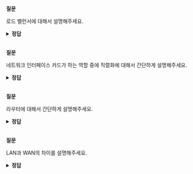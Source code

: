 **질문** 
<!-- 무조건 공백 -->
로드 밸런서에 대해서 설명해주세요.
<!-- 무조건 공백 -->
<details>
<summary><b>정답</b></summary>
<!-- summary 아래 한칸 공백 두어야함 -->
<!-- 무조건 한칸 공백 아래에 두고 정답 입력 -->

로드 밸런서는 4계층 포트 주소를 확인하는 동시에 IP주소를 변경할 수 있습니다. 로드 밸런서가 가장 많이 사용되는 서비스는 웹입니다.
웹 서버를 증설하고 싶을 때 로드 밸런서를 웹 서버 앞에 두고 웹 서버를 여러 대로 늘려줍니다.
대표 IP는 로드 밸런서가 갖고 로드 밸런서가 각 웹 서버로 패킷의 목적지 IP 주소를 변경해 보내줍니다.
이런 원리를 이용해 여러 대의 웹 서버가 동시에 동작해 서비스 성능을 높여주는 동시에 일부 웹서버에 문제가 발생하더라도 빠른 시간안에 서비스가 복구되도록 도와줍니다.

</details>

<br>

**질문** 
<!-- 무조건 공백 -->
네트워크 인터페이스 카드가 하는 역할 중에 직렬화에 대해서 간단하게 설명해주세요.
<!-- 무조건 공백 -->
<details>
<summary><b>정답</b></summary>
<!-- summary 아래 한칸 공백 두어야함 -->
<!-- 무조건 한칸 공백 아래에 두고 정답 입력 -->

네트워크 인터페이스 카드는 전기적 신호를 데이터 신호 형태로 또는 데이터 신호 형태를 전기적 신호 형태로 변환해 주는데,
이런 상호 변환작업을 직렬화라고 합니다.

</details>

<br>

**질문** 
<!-- 무조건 공백 -->
라우터에 대해서 간단하게 설명해주세요.
<!-- 무조건 공백 -->
<details>
<summary><b>정답</b></summary>
<!-- summary 아래 한칸 공백 두어야함 -->
<!-- 무조건 한칸 공백 아래에 두고 정답 입력 -->

라우터는 OSI 7 계층 중에서 3 계층에서 동작하면서 먼 거리로 통신할 수 있는 프로토콜로 변환합니다.  
원격지로 불필요한 패킷이 전송되지 않도록 브로트캐스트와 멀티캐스트를 컨트롤하며, 불분명한 주소로 통신 시도 시, 해당 패킷을 버립니다.  
또한, 정확한 방향으로 패킷이 전송되도록 최적의 경로를 지정하여 패킷을 포워딩합니다.

</details>

<br>

**질문** 
<!-- 무조건 공백 -->
LAN과 WAN의 차이를 설명해주세요.
<!-- 무조건 공백 -->
<details>
<summary><b>정답</b></summary>
<!-- summary 아래 한칸 공백 두어야함 -->
<!-- 무조건 한칸 공백 아래에 두고 정답 입력 -->

LAN(Local Area Netowork) : 홈 네트워크나, 사무실 네트워크처럼 비교적 소규모의 네트워크를 통칭하며, 먼 거리를 통신할 필요 없어 스위치와 같이 비교적 간단한 장비로 연결된 네트워크<br>
WAN(Wide Area Network) : 먼 거리에 있는 네트워크를 연결하기 위해 사용하며, 멀리 떨어진 LAN을 서로 연결하거나 인터넷에 접속하기 위한 네트워크<br>
  일반적으로 직접 구축이 불가능하므로, 대부분 통신사업자의 회선을 임대해 사용

</details>

<br>
